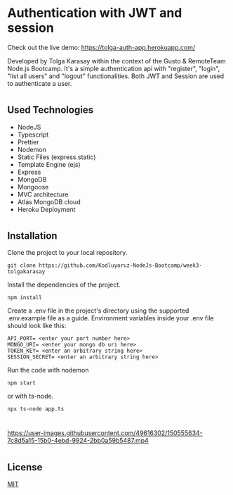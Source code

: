 # Authentication with JWT and session

Check out the live demo: https://tolga-auth-app.herokuapp.com/

Developed by Tolga Karasay within the context of the Gusto & RemoteTeam Node.js Bootcamp. It's a simple authentication api with "register", "login", "list all users" and "logout" functionalities. Both JWT and Session are used to authenticate a user.

#

## Used Technologies

- NodeJS
- Typescript
- Prettier
- Nodemon
- Static Files (express.static)
- Template Engine (ejs)
- Express
- MongoDB
- Mongoose
- MVC architecture
- Atlas MongoDB cloud
- Heroku Deployment

#

## Installation

Clone the project to your local repository.

```
git clone https://github.com/Kodluyoruz-NodeJs-Bootcamp/week3-tolgakarasay
```

Install the dependencies of the project.

```
npm install
```

Create a .env file in the project's directory using the supported .env.example file as a guide. Environment variables inside your .env file should look like this:

```
API_PORT= <enter your port number here>
MONGO_URI= <enter your mongo db uri here>
TOKEN_KEY= <enter an arbitrary string here>
SESSION_SECRET= <enter an arbitrary string here>
```

Run the code with nodemon

```
npm start
```

or with ts-node.

```
npx ts-node app.ts
```

#

https://user-images.githubusercontent.com/49616302/150555634-7c8d5a15-15b0-4ebd-9924-2bb0a59b5487.mp4

#

## License

<a href="./LICENSE">MIT</a>

